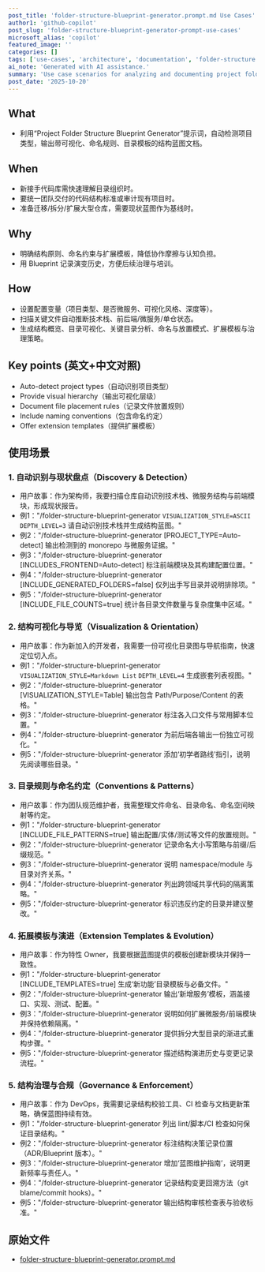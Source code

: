 ```yaml
---
post_title: 'folder-structure-blueprint-generator.prompt.md Use Cases'
author1: 'github-copilot'
post_slug: 'folder-structure-blueprint-generator-prompt-use-cases'
microsoft_alias: 'copilot'
featured_image: ''
categories: []
tags: ['use-cases', 'architecture', 'documentation', 'folder-structure', 'blueprint']
ai_note: 'Generated with AI assistance.'
summary: 'Use case scenarios for analyzing and documenting project folder structures, including visualizations, conventions, templates, and enforcement guidance.'
post_date: '2025-10-20'
---
```


<!-- markdownlint-disable MD041 -->

## What

* 利用“Project Folder Structure Blueprint Generator”提示词，自动检测项目类型，输出带可视化、命名规则、目录模板的结构蓝图文档。

## When

* 新接手代码库需快速理解目录组织时。
* 要统一团队交付的代码结构标准或审计现有项目时。
* 准备迁移/拆分/扩展大型仓库，需要现状蓝图作为基线时。

## Why

* 明确结构原则、命名约束与扩展模板，降低协作摩擦与认知负担。
* 用 Blueprint 记录演变历史，方便后续治理与培训。

## How

* 设置配置变量（项目类型、是否微服务、可视化风格、深度等）。
* 扫描关键文件自动推断技术栈、前后端/微服务/单仓状态。
* 生成结构概览、目录可视化、关键目录分析、命名与放置模式、扩展模板与治理策略。

## Key points (英文+中文对照)

* Auto-detect project types（自动识别项目类型）
* Provide visual hierarchy（输出可视化层级）
* Document file placement rules（记录文件放置规则）
* Include naming conventions（包含命名约定）
* Offer extension templates（提供扩展模板）

## 使用场景

### 1. 自动识别与现状盘点（Discovery & Detection）

* 用户故事：作为架构师，我要扫描仓库自动识别技术栈、微服务结构与前端模块，形成现状报告。
* 例1："/folder-structure-blueprint-generator `VISUALIZATION_STYLE=ASCII` `DEPTH_LEVEL=3` 请自动识别技术栈并生成结构蓝图。"
* 例2："/folder-structure-blueprint-generator [PROJECT_TYPE=Auto-detect] 输出检测到的 monorepo 与微服务证据。"
* 例3："/folder-structure-blueprint-generator [INCLUDES_FRONTEND=Auto-detect] 标注前端模块及其构建配置位置。"
* 例4："/folder-structure-blueprint-generator [INCLUDE_GENERATED_FOLDERS=false] 仅列出手写目录并说明排除项。"
* 例5："/folder-structure-blueprint-generator [INCLUDE_FILE_COUNTS=true] 统计各目录文件数量与复杂度集中区域。"

### 2. 结构可视化与导览（Visualization & Orientation）

* 用户故事：作为新加入的开发者，我需要一份可视化目录图与导航指南，快速定位切入点。
* 例1："/folder-structure-blueprint-generator `VISUALIZATION_STYLE=Markdown List` `DEPTH_LEVEL=4` 生成嵌套列表视图。"
* 例2："/folder-structure-blueprint-generator [VISUALIZATION_STYLE=Table] 输出包含 Path/Purpose/Content 的表格。"
* 例3："/folder-structure-blueprint-generator 标注各入口文件与常用脚本位置。"
* 例4："/folder-structure-blueprint-generator 为前后端各输出一份独立可视化。"
* 例5："/folder-structure-blueprint-generator 添加‘初学者路线’指引，说明先阅读哪些目录。"

### 3. 目录规则与命名约定（Conventions & Patterns）

* 用户故事：作为团队规范维护者，我需整理文件命名、目录命名、命名空间映射等约定。
* 例1："/folder-structure-blueprint-generator [INCLUDE_FILE_PATTERNS=true] 输出配置/实体/测试等文件的放置规则。"
* 例2："/folder-structure-blueprint-generator 记录命名大小写策略与前缀/后缀规范。"
* 例3："/folder-structure-blueprint-generator 说明 namespace/module 与目录对齐关系。"
* 例4："/folder-structure-blueprint-generator 列出跨领域共享代码的隔离策略。"
* 例5："/folder-structure-blueprint-generator 标识违反约定的目录并建议整改。"

### 4. 拓展模板与演进（Extension Templates & Evolution）

* 用户故事：作为特性 Owner，我要根据蓝图提供的模板创建新模块并保持一致性。
* 例1："/folder-structure-blueprint-generator [INCLUDE_TEMPLATES=true] 生成‘新功能’目录模板与必备文件。"
* 例2："/folder-structure-blueprint-generator 输出‘新增服务’模板，涵盖接口、实现、测试、配置。"
* 例3："/folder-structure-blueprint-generator 说明如何扩展微服务/前端模块并保持依赖隔离。"
* 例4："/folder-structure-blueprint-generator 提供拆分大型目录的渐进式重构步骤。"
* 例5："/folder-structure-blueprint-generator 描述结构演进历史与变更记录流程。"

### 5. 结构治理与合规（Governance & Enforcement）

* 用户故事：作为 DevOps，我需要记录结构校验工具、CI 检查与文档更新策略，确保蓝图持续有效。
* 例1："/folder-structure-blueprint-generator 列出 lint/脚本/CI 检查如何保证目录结构。"
* 例2："/folder-structure-blueprint-generator 标注结构决策记录位置（ADR/Blueprint 版本）。"
* 例3："/folder-structure-blueprint-generator 增加‘蓝图维护指南’，说明更新频率与责任人。"
* 例4："/folder-structure-blueprint-generator 记录结构变更回溯方法（git blame/commit hooks）。"
* 例5："/folder-structure-blueprint-generator 输出结构审核检查表与验收标准。"

## 原始文件

* [folder-structure-blueprint-generator.prompt.md](../../prompts/folder-structure-blueprint-generator.prompt.md)
